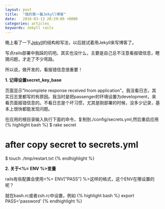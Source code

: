 ```yaml
---
layout: post
title:  "我的第一篇Jekyll博客"
date:   2016-03-13 20:29:09 +0800
categories: articles
keywords: Jekyll rails
---
```

晚上看了一下[Jekyll](http://jekyllrb.com/)的结构和写法，以后就试着用Jekyll来写博客了。

写点rails部署中我踩的坑吧。其实也没什么，主要是自己总不注意看报错信息，瞎猜问题，才走了不少弯路。

所以说，做开发的，看报错信息很重要！

**1. 记得设置secret_key_base**

页面显示"Incomplete response received from application"。我没看日志，其实日志里都写的有原因。我当时是把passenger的环境设置为development，来看页面报错信息的。不看日志是个坏习惯，尤其是刚部署的时候，没多少记录，基本上很快都能发现问题。

在应用的根目录输入执行下面的命令，复制到./config/secrets.yml,然后重启应用
{% highlight bash %}
$ rake secret
# after copy secret to secrets.yml
$ touch ./tmp/restart.txt
{% endhighlight %}

**2. 关于<%= ENV %>变量**

rails有些配置会使用<%= ENV["PASS"] %>这样的格式，这个ENV在哪设置的呢？

就在bash.rc或者zsh.rc中设置，例如
{% highlight bash %}
export PASS='password'
{% endhighlight %}
